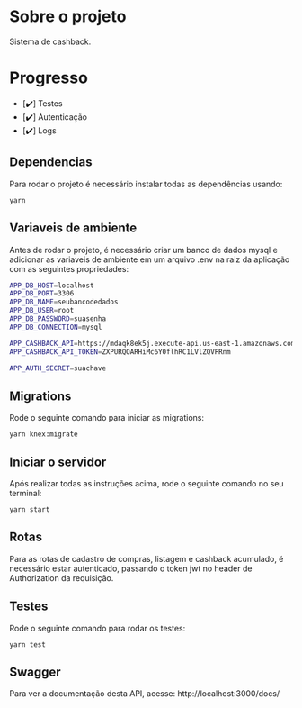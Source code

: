 # Sobre o projeto

Sistema de cashback. 

# Progresso

- [:heavy_check_mark:] Testes
- [:heavy_check_mark:] Autenticação
- [:heavy_check_mark:] Logs


## Dependencias
Para rodar o projeto é necessário instalar todas as dependências usando:
~~~
yarn
~~~

## Variaveis de ambiente
Antes de rodar o projeto, é necessário criar um banco de dados mysql e adicionar as variaveis de ambiente em um arquivo .env na raiz da aplicação com as seguintes propriedades:
```sh
APP_DB_HOST=localhost
APP_DB_PORT=3306
APP_DB_NAME=seubancodedados
APP_DB_USER=root
APP_DB_PASSWORD=suasenha
APP_DB_CONNECTION=mysql

APP_CASHBACK_API=https://mdaqk8ek5j.execute-api.us-east-1.amazonaws.com/v1/cashback?cpf=
APP_CASHBACK_API_TOKEN=ZXPURQOARHiMc6Y0flhRC1LVlZQVFRnm

APP_AUTH_SECRET=suachave
```

## Migrations
Rode o seguinte comando para iniciar as migrations:
~~~
yarn knex:migrate
~~~

## Iniciar o servidor
Após realizar todas as instruções acima, rode o seguinte comando no seu terminal:
~~~
yarn start
~~~

## Rotas
Para as rotas de cadastro de compras, listagem e cashback acumulado, é necessário estar autenticado, passando o token jwt no header de Authorization da requisição.

## Testes
Rode o seguinte comando para rodar os testes:
~~~
yarn test
~~~

## Swagger
Para ver a documentação desta API, acesse: http://localhost:3000/docs/